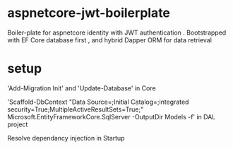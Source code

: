 # aspnetcore-jwt-boilerplate
Boiler-plate for aspnetcore identity with JWT authentication . Bootstrapped with EF Core database first , and hybrid Dapper ORM for data retrieval 

# setup
'Add-Migration Init' and 'Update-Database' in Core 

'Scaffold-DbContext "Data Source=<source>;Initial Catalog=<db name>;integrated security=True;MultipleActiveResultSets=True;" Microsoft.EntityFrameworkCore.SqlServer -OutputDir Models -f'
in DAL project 

Resolve dependancy injection in Startup 
